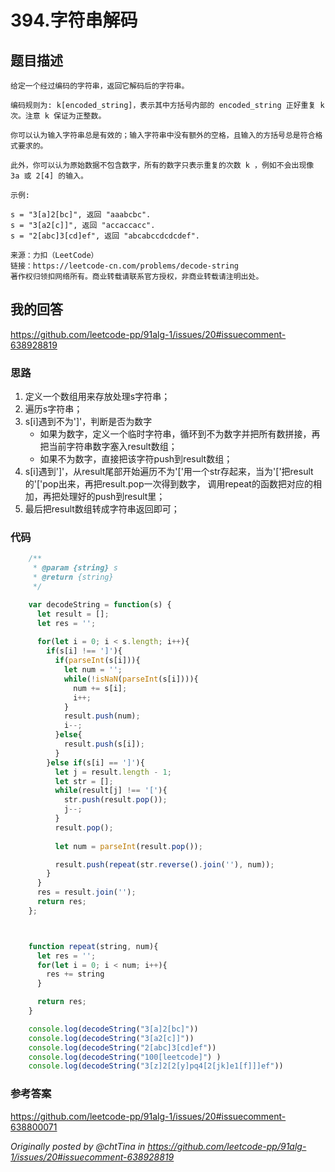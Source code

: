# 394.字符串解码

## 题目描述

```
给定一个经过编码的字符串，返回它解码后的字符串。

编码规则为: k[encoded_string]，表示其中方括号内部的 encoded_string 正好重复 k 次。注意 k 保证为正整数。

你可以认为输入字符串总是有效的；输入字符串中没有额外的空格，且输入的方括号总是符合格式要求的。

此外，你可以认为原始数据不包含数字，所有的数字只表示重复的次数 k ，例如不会出现像 3a 或 2[4] 的输入。

示例:

s = "3[a]2[bc]", 返回 "aaabcbc".
s = "3[a2[c]]", 返回 "accaccacc".
s = "2[abc]3[cd]ef", 返回 "abcabccdcdcdef".

来源：力扣（LeetCode）
链接：https://leetcode-cn.com/problems/decode-string
著作权归领扣网络所有。商业转载请联系官方授权，非商业转载请注明出处。
```

## 我的回答

https://github.com/leetcode-pp/91alg-1/issues/20#issuecomment-638928819

### 思路

1. 定义一个数组用来存放处理s字符串；
2. 遍历s字符串；
3. s[i]遇到不为']'，判断是否为数字
    * 如果为数字，定义一个临时字符串，循环到不为数字并把所有数拼接，再把当前字符串数字塞入result数组；
    * 如果不为数字，直接把该字符push到result数组；
4. s[i]遇到']'，从result尾部开始遍历不为'['用一个str存起来，当为'['把result的'['pop出来，再把result.pop一次得到数字，
    调用repeat的函数把对应的相加，再把处理好的push到result里；
5. 最后把result数组转成字符串返回即可；

### 代码
```js
    /**
     * @param {string} s
     * @return {string}
     */

    var decodeString = function(s) {
      let result = [];
      let res = '';
      
      for(let i = 0; i < s.length; i++){
        if(s[i] !== ']'){
          if(parseInt(s[i])){
            let num = '';
            while(!isNaN(parseInt(s[i]))){
              num += s[i];
              i++;
            }
            result.push(num);
            i--;
          }else{
            result.push(s[i]);
          }
        }else if(s[i] == ']'){
          let j = result.length - 1;
          let str = [];
          while(result[j] !== '['){
            str.push(result.pop());
            j--;
          }
          result.pop();
          
          let num = parseInt(result.pop());

          result.push(repeat(str.reverse().join(''), num));
        }
      }
      res = result.join('');
      return res;
    };



    function repeat(string, num){
      let res = '';
      for(let i = 0; i < num; i++){
        res += string
      }

      return res;
    }

    console.log(decodeString("3[a]2[bc]"))
    console.log(decodeString("3[a2[c]]"))
    console.log(decodeString("2[abc]3[cd]ef"))
    console.log(decodeString("100[leetcode]") )
    console.log(decodeString("3[z]2[2[y]pq4[2[jk]e1[f]]]ef"))

```

### 参考答案

https://github.com/leetcode-pp/91alg-1/issues/20#issuecomment-638800071


_Originally posted by @chtTina in https://github.com/leetcode-pp/91alg-1/issues/20#issuecomment-638928819_